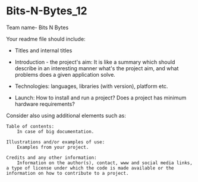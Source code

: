 # Bits-N-Bytes_12
Team name- Bits N Bytes

Your readme file should include:

-   Titles and internal titles

-   Introduction - the project's aim: 
	It is like a summary which should describe in an interesting manner what's the project aim, and what problems does a given application solve. 
	
-    Technologies: 
	languages, libraries (with version), platform etc. 
	
-    Launch:
	How to install and run a project? Does a project has minimum hardware requirements?


Consider also using additional elements such as: 

    Table of contents: 
    	In case of big documentation. 
    	
    Illustrations and/or examples of use:
    	Examples from your project. 
    	
    Credits and any other information:
    	Information on the author(s), contact, www and social media links, a type of license under which the code is made available or the information on how to contribute to a project. 

